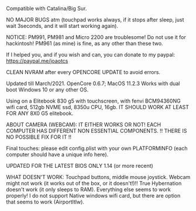Compatible with Catalina/Big Sur.

NO MAJOR BUGS atm (touchpad works always, if it stops after sleep, just wait 3seconds, and it will start working again).

NOTICE: PM991, PM981 and Micro 2200 are troublesome! Do not use it for hackintosh! PM961 (as mine) is fine, as any other than these two.

If I helped you, and if you wish and can, you can donate to my paypal: https://paypal.me/joaotcs

CLEAN NVRAM after every OPENCORE UPDATE to avoid errors.

Updated till March/2021. OpenCore 0.6.7; MacOS 11.2.3
Works with dual boot Windows 10 or any other OS.

Using on a Elitebook 830 g5 with touchscreen, with fenvi BCM94360NG wifi card, 512gb NVME ssd, 8350u CPU, 16gb.
IT SHOULD WORK AT LEAST FOR ANY 8X0 G5 elitebook.

ABOUT CAMERA (WEBCAM): IT EITHER WORKS OR NOT! EACH COMPUTER HAS DIFFERENT NON ESSENTIAL COMPONENTS.
!! THERE IS NO POSSIBLE FIX FOR IT !!

Final touches: please edit config.plist with your own PLATFORMINFO (each computer should have a unique info here).



UPDATED FOR THE LATEST BIOS ONLY 1.14 (or more recent)


WHAT DOESN'T WORK: Touchpad buttons, middle mouse joystick. Webcam might not work (it works out of the box, or it doesn't!)!! True Hybernation doesn't work (it only sleeps to RAM).
Everything else seems to work properly!
I do not support Native windows wifi card, but there are option that seems to work (AirportItlw).

